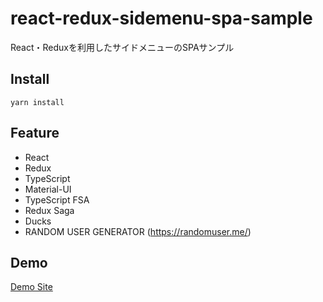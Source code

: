 # react-redux-sidemenu-spa-sample
React・Reduxを利用したサイドメニューのSPAサンプル

## Install

```
yarn install
```

## Feature
- React
- Redux
- TypeScript
- Material-UI
- TypeScript FSA
- Redux Saga
- Ducks
- RANDOM USER GENERATOR (https://randomuser.me/)

## Demo
[Demo Site](https://tyoshiyuki.github.io/react-redux-sidemenu-spa-sample/)
